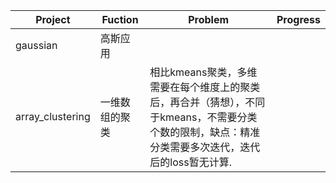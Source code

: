 Project     |  Fuction   |  Problem  | Progress
----         |   -----------     |   -----------   |   ----------- 
gaussian        |   高斯应用     |      |
array_clustering    | 一维数组的聚类  |相比kmeans聚类，多维需要在每个维度上的聚类后，再合并（猜想），不同于kmeans，不需要分类个数的限制，缺点：精准分类需要多次迭代，迭代后的loss暂无计算.
